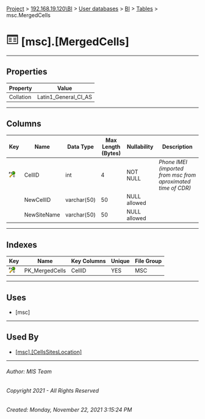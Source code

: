 #### 

[Project](../../../../index.md) > [192.168.19.120\\BI](../../../index.md) > [User databases](../../index.md) > [BI](../index.md) > [Tables](Tables.md) > msc.MergedCells

# ![Tables](../../../../Images/Table32.png) [msc].[MergedCells]

---

## <a name="#properties"></a>Properties

| Property | Value |
|---|---|
| Collation | Latin1_General_CI_AS |


---

## <a name="#columns"></a>Columns

| Key | Name | Data Type | Max Length (Bytes) | Nullability | Description |
|---|---|---|---|---|---|
| [![Cluster Primary Key PK_MergedCells: CellID](../../../../Images/pkcluster.png)](#indexes) | CellID | int | 4 | NOT NULL | _Phone IMEI (imported from msc from aproximated time of CDR)_ |
|  | NewCellID | varchar(50) | 50 | NULL allowed |  |
|  | NewSiteName | varchar(50) | 50 | NULL allowed |  |


---

## <a name="#indexes"></a>Indexes

| Key | Name | Key Columns | Unique | File Group |
|---|---|---|---|---|
| [![Cluster Primary Key PK_MergedCells: CellID](../../../../Images/pkcluster.png)](#indexes) | PK_MergedCells | CellID | YES | MSC |


---

## <a name="#uses"></a>Uses

* [msc]


---

## <a name="#usedby"></a>Used By

* [[msc].[CellsSitesLocation]](../Views/CellsSitesLocation.md)


---

###### Author:  MIS Team

###### Copyright 2021 - All Rights Reserved

###### Created: Monday, November 22, 2021 3:15:24 PM

